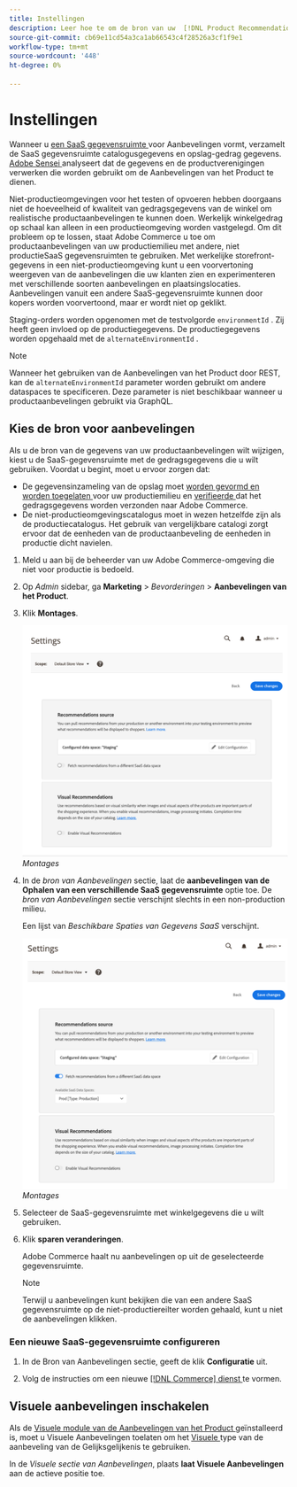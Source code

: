 ```yaml
---
title: Instellingen
description: Leer hoe te om de bron van uw  [!DNL Product Recommendations]  gegevens te veranderen en hoe te om visuele aanbevelingen toe te laten.
source-git-commit: cb69e11cd54a3ca1ab66543c4f28526a3cf1f9e1
workflow-type: tm+mt
source-wordcount: '448'
ht-degree: 0%

---
```


# Instellingen

Wanneer u [ een SaaS gegevensruimte ](../landing/saas.md#saas-configuration) voor Aanbevelingen vormt, verzamelt de SaaS gegevensruimte catalogusgegevens en opslag-gedrag gegevens. [ Adobe Sensei ](https://www.adobe.com/sensei.html) analyseert dat de gegevens en de productverenigingen verwerken die worden gebruikt om de Aanbevelingen van het Product te dienen.

Niet-productieomgevingen voor het testen of opvoeren hebben doorgaans niet de hoeveelheid of kwaliteit van gedragsgegevens van de winkel om realistische productaanbevelingen te kunnen doen. Werkelijk winkelgedrag op schaal kan alleen in een productieomgeving worden vastgelegd. Om dit probleem op te lossen, staat Adobe Commerce u toe om productaanbevelingen van uw productiemilieu met andere, niet productieSaaS gegevensruimten te gebruiken. Met werkelijke storefront-gegevens in een niet-productieomgeving kunt u een voorvertoning weergeven van de aanbevelingen die uw klanten zien en experimenteren met verschillende soorten aanbevelingen en plaatsingslocaties. Aanbevelingen vanuit een andere SaaS-gegevensruimte kunnen door kopers worden voorvertoond, maar er wordt niet op geklikt.

Staging-orders worden opgenomen met de testvolgorde `environmentId` . Zij heeft geen invloed op de productiegegevens. De productiegegevens worden opgehaald met de `alternateEnvironmentId` .

>[!NOTE]
>
>Wanneer het gebruiken van de Aanbevelingen van het Product door REST, kan de `alternateEnvironmentId` parameter worden gebruikt om andere dataspaces te specificeren. Deze parameter is niet beschikbaar wanneer u productaanbevelingen gebruikt via GraphQL.

## Kies de bron voor aanbevelingen

Als u de bron van de gegevens van uw productaanbevelingen wilt wijzigen, kiest u de SaaS-gegevensruimte met de gedragsgegevens die u wilt gebruiken. Voordat u begint, moet u ervoor zorgen dat:

- De gegevensinzameling van de opslag moet [ worden gevormd en worden toegelaten ](install-configure.md) voor uw productiemilieu en [ verifieerde ](verify.md) dat het gedragsgegevens worden verzonden naar Adobe Commerce.
- De niet-productieomgevingscatalogus moet in wezen hetzelfde zijn als de productiecatalogus. Het gebruik van vergelijkbare catalogi zorgt ervoor dat de eenheden van de productaanbeveling de eenheden in productie dicht navielen.

1. Meld u aan bij de beheerder van uw Adobe Commerce-omgeving die niet voor productie is bedoeld.

1. Op _Admin_ sidebar, ga **Marketing** > _Bevorderingen_ > **Aanbevelingen van het Product**.

1. Klik **Montages**.

   ![ montages van de productaanbeveling ](assets/settings.png)
   _Montages_

1. In de _bron van Aanbevelingen_ sectie, laat de **aanbevelingen van de Ophalen van een verschillende SaaS gegevensruimte** optie toe. De _bron van Aanbevelingen_ sectie verschijnt slechts in een non-production milieu.

   Een lijst van _Beschikbare Spaties van Gegevens SaaS_ verschijnt.

   ![ montages van de productaanbeveling ](assets/settings-select-saas.png)
   _Montages_

1. Selecteer de SaaS-gegevensruimte met winkelgegevens die u wilt gebruiken.

1. Klik **sparen veranderingen**.

   Adobe Commerce haalt nu aanbevelingen op uit de geselecteerde gegevensruimte.

   >[!NOTE]
   >
   > Terwijl u aanbevelingen kunt bekijken die van een andere SaaS gegevensruimte op de niet-productiereilter worden gehaald, kunt u niet de aanbevelingen klikken.

### Een nieuwe SaaS-gegevensruimte configureren

1. In de Bron van Aanbevelingen sectie, geeft de klik **Configuratie** uit.

1. Volg de instructies om een nieuwe [[!DNL Commerce]  dienst ](/help/landing/saas.md) te vormen.

## Visuele aanbevelingen inschakelen

Als de [ Visuele module van de Aanbevelingen van het Product ](install-configure.md) geïnstalleerd is, moet u Visuele Aanbevelingen toelaten om het [ Visuele ](type.md#visualsim) type van de aanbeveling van de Gelijksgelijkenis te gebruiken.

In de _Visuele sectie van Aanbevelingen_, plaats **laat Visuele Aanbevelingen** aan de actieve positie toe.
